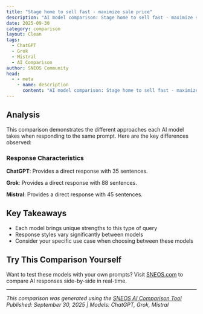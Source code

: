```yaml
---
title: "Stage home to sell fast - maximize sale price"
description: "AI model comparison: Stage home to sell fast - maximize sale price..."
date: 2025-09-30
category: comparison
layout: Clean
tags:
  - ChatGPT
  - Grok
  - Mistral
  - AI Comparison
author: SNEOS Community
head:
  - - meta
    - name: description
      content: "AI model comparison: Stage home to sell fast - maximize sale price..."
---
```


<ChatComparison
  title="Stage home to sell fast - maximize sale price"
  prompt="Stage home to sell fast - maximize sale price"
  :responses='{
    "ChatGPT": "To sell your home quickly and maximize the sale price, consider these effective staging and selling strategies:\n\n### 1. Declutter and Depersonalize\n- Remove personal items and family photos.\n- Clear countertops, shelves, and floors to create a spacious feel.\n\n### 2. Deep Clean Thoroughly\n- Clean carpets, windows, and all surfaces.\n- Make sure the home smells fresh, avoiding strong scents.\n\n### 3. Repairs and Maintenance\n- Fix leaky faucets, squeaky doors, and chipped paint.\n- Ensure all lights work and replace burnt-out bulbs.\n\n### 4. Neutralize and Paint\n- Use neutral paint colors to appeal to a wide audience.\n- Touch up walls where needed for a fresh look.\n\n### 5. Maximize Natural Light\n- Open curtains and blinds to let in natural light.\n- Use lamps to brighten darker areas.\n\n### 6. Arrange Furniture Strategically\n- Position furniture to highlight the size of rooms.\n- Create inviting, functional spaces without overcrowding.\n\n### 7. Add Inviting Touches\n- Use fresh flowers or plants.\n- Add cozy touches like throw pillows or blankets in living areas.\n\n### 8. Enhance Curb Appeal\n- Mow the lawn, trim shrubs, and plant flowers.\n- Clean walkways, paint the front door if needed, and add welcome mats.\n\n### 9. Depict Functionality\n- Stage rooms according to their purpose (bedroom, office, dining room).\n- Set tables and beds to help buyers envision living there.\n\n### 10. Professional Photography\n- Hire a professional to capture your home in the best light.\n- Great photos attract more buyers online.\n\n### 11. Market Strategically\n- Price competitively based on market research.\n- Use multiple listing platforms and social media.\n\nBy following these steps, you\u2019ll create a welcoming atmosphere that appeals to buyers and can help you sell your home faster and at a better price. Would you like advice tailored to a specific type of home or neighborhood?",
    "Grok": "Staging a home to sell quickly and maximize the sale price involves creating an inviting, neutral, and aspirational space that appeals to a wide range of buyers. The goal is to help potential buyers envision themselves living in the home while highlighting its best features. Here\u2019s a step-by-step guide to stage your home effectively:\n\n---\n\n### 1. Declutter and Depersonalize\n- **Remove Clutter**: Clear countertops, shelves, and closets of unnecessary items. A clean, uncluttered space looks larger and more appealing.\n- **Depersonalize**: Remove family photos, personal collections, and unique decor. Buyers want to imagine their own lives in the space, not yours.\n- **Organize Storage Areas**: Tidy up closets, cabinets, and the garage. Buyers often check storage spaces, and neat areas suggest the home is well-maintained.\n\n**Tip**: Rent a storage unit for excess items or donate/sell things you no longer need.\n\n---\n\n### 2. Deep Clean Everything\n- **Sparkle and Shine**: Clean every surface, including windows, floors, bathrooms, and the kitchen. A spotless home signals that it\u2019s been cared for.\n- **Focus on Details**: Scrub grout, polish fixtures, and clean baseboards. Small details make a big impression.\n- **Eliminate Odors**: Address pet, smoke, or cooking smells. Use air fresheners or bake cookies before showings for a pleasant scent.\n\n**Tip**: Hire a professional cleaning service for a thorough job if needed.\n\n---\n\n### 3. Make Minor Repairs and Updates\n- **Fix Small Issues**: Repair leaky faucets, squeaky doors, cracked tiles, and scuffed walls. These small fixes prevent buyers from focusing on flaws.\n- **Fresh Paint**: Repaint walls in neutral colors like white, beige, or soft gray. Neutral tones appeal to most buyers and make rooms feel brighter and larger.\n- **Update Hardware**: Replace outdated cabinet handles, faucets, or light fixtures with modern, affordable options for an instant refresh.\n\n**Tip**: Focus on cost-effective updates with high impact\u2014don\u2019t over-invest in major renovations unless necessary.\n\n---\n\n### 4. Maximize Curb Appeal\n- **First Impressions Matter**: The exterior is the first thing buyers see. Mow the lawn, trim bushes, and plant colorful flowers.\n- **Clean and Tidy**: Power wash the siding, walkways, and driveway. Clear away debris and store outdoor tools or toys.\n- **Enhance Entryway**: Add a new welcome mat, potted plants, or a fresh coat of paint to the front door (consider a bold, inviting color like navy or red).\n\n**Tip**: A well-maintained exterior can increase perceived value and draw more buyers inside.\n\n---\n\n### 5. Stage Key Rooms\nFocus on the rooms that matter most to buyers: living room, kitchen, dining area, master bedroom, and bathrooms.\n\n- **Living Room**:\n  - Arrange furniture to create a conversational flow and highlight the room\u2019s size.\n  - Add cozy touches like throw pillows and a neutral rug.\n  - Minimize personal items and ensure the space feels open.\n- **Kitchen**:\n  - Clear countertops of appliances and clutter; showcase the space.\n  - Add a bowl of fresh fruit or a vase of flowers for a welcoming touch.\n  - Ensure appliances are clean and functional.\n- **Bedrooms**:\n  - Use neutral bedding with a few decorative pillows for a hotel-like feel.\n  - Clear nightstands and dressers of personal items.\n  - Make sure closets are organized and not overfilled (aim for 50-70% full to show storage space).\n- **Bathrooms**:\n  - Remove personal items like toothbrushes and toiletries.\n  - Add fresh, matching towels and a small plant or candle.\n  - Clean mirrors and fixtures until they sparkle.\n- **Dining Area**:\n  - Set the table with simple, elegant place settings to help buyers imagine entertaining.\n  - Keep decor minimal to avoid clutter.\n\n**Tip**: If the home is empty, consider renting furniture to stage key rooms. An empty home can feel cold and uninviting.\n\n---\n\n### 6. Highlight Key Features\n- **Natural Light**: Open curtains and blinds to let in as much light as possible. Clean windows to maximize brightness.\n- **Focal Points**: Draw attention to fireplaces, built-in shelves, or great views with thoughtful decor or furniture placement.\n- **Space**: Remove excess furniture to make rooms feel larger. Avoid blocking walkways or windows.\n\n**Tip**: Use mirrors strategically to reflect light and make small spaces appear bigger.\n\n---\n\n### 7. Create a Neutral, Modern Style\n- **Avoid Bold Decor**: Stick to neutral colors and classic styles that don\u2019t alienate buyers. Avoid overly trendy or niche designs.\n- **Add Subtle Touches**: Use small pops of color with pillows, rugs, or artwork, but keep the overall look clean and simple.\n- **Appeal to Emotions**: Stage the home to feel warm and inviting\u2014think of it as a model home or hotel room.\n\n**Tip**: Look at real estate listings or model homes in your area for inspiration on current trends that resonate with buyers.\n\n---\n\n### 8. Consider Professional Staging\n- **Hire a Stager**: If your budget allows, a professional home stager can transform your space and often help you sell faster and for more money. Staging costs typically range from $2,000 to $5,000 depending on the size of the home and services.\n- **Virtual Staging**: For empty homes or tight budgets, virtual staging (digitally adding furniture to photos) is a cost-effective option for online listings.\n\n**Tip**: Studies show staged homes often sell for 5-20% more and spend less time on the market (per the National Association of Realtors).\n\n---\n\n### 9. Optimize for Photos and Virtual Tours\n- **Professional Photography**: Most buyers start their search online, so high-quality photos are critical. Hire a professional photographer who knows how to capture your staged home.\n- **Lighting for Photos**: Schedule photos during the day when natural light is best. Turn on all lights (including lamps) to brighten the space.\n- **Virtual Tours**: If offering virtual tours, ensure the home is staged and clutter-free to showcase it in the best light.\n\n**Tip**: Ensure every room is photo-ready before the photographer arrives\u2014small details like straightening pillows or hiding cords make a difference.\n\n---\n\n### 10. Set the Right Ambiance for Showings\n- **Temperature**: Keep the home at a comfortable temperature during open houses or showings.\n- **Lighting**: Turn on all lights, including accent lamps, to make the home feel bright and welcoming.\n- **Background**: Play soft, neutral background music to create a pleasant atmosphere (avoid anything too loud or specific).\n- **Scent**: Use subtle air fresheners or diffusers with calming scents like lavender or vanilla.\n\n**Tip**: Leave the home during showings to let buyers feel comfortable exploring without pressure.\n\n---\n\n### Bonus Tips for Maximizing Sale Price\n- **Price Competitively**: Work with your real estate agent to set a price based on comparable sales in your area. Overpricing can deter buyers, even with great staging.\n- **Market Timing**: If possible, list your home during peak buying seasons (spring and summer in most areas) for higher demand.\n- **Highlight Upgrades**: If you\u2019ve made recent improvements (new roof, HVAC, etc.), mention them in the listing or during showings to justify a higher price.\n\n---\n\nBy staging your home thoughtfully, you can create an emotional connection with buyers, help them see the home\u2019s potential, and ultimately sell faster at a higher price. If you\u2019re unsure where to start, consult with a real estate agent or stager for personalized advice tailored to your market.",
    "Mistral": "Staging a home to sell quickly and maximize the sale price involves creating an appealing, neutral, and well-maintained environment that allows potential buyers to envision themselves living there. Here are some steps to help you achieve this:\n\n### 1. **Declutter and Depersonalize**\n- **Remove Personal Items:** Take down family photos, personal mementos, and other items that make the space feel too personal.\n- **Declutter:** Clear out excess furniture, knickknacks, and clutter. Aim for a clean, minimalist look.\n\n### 2. **Deep Clean**\n- **Thorough Cleaning:** Ensure every room is spotless, including windows, floors, and surfaces. Pay special attention to kitchens and bathrooms.\n- **Fresh Smell:** Use neutral-scented cleaning products and avoid strong fragrances.\n\n### 3. **Neutralize the Space**\n- **Paint Walls:** Use neutral colors like beige, gray, or white. These colors appeal to a broader range of buyers.\n- **Flooring:** Ensure floors are clean and in good condition. Consider refinishing hardwood floors or replacing worn-out carpeting.\n\n### 4. **Arrange Furniture Strategically**\n- **Create Flow:** Arrange furniture to create a natural flow and make the space feel larger.\n- **Define Spaces:** Use furniture to define different areas, such as a dining area or a reading nook.\n\n### 5. **Maximize Lighting**\n- **Natural Light:** Open curtains and blinds to let in as much natural light as possible.\n- **Artificial Light:** Use lamps and overhead lighting to brighten darker areas.\n\n### 6. **Curb Appeal**\n- **Landscaping:** Mow the lawn, trim bushes, and plant flowers to enhance the exterior.\n- **Front Door:** Paint the front door a welcoming color and ensure it is clean and well-maintained.\n- **Outdoor Spaces:** Clean and stage outdoor living areas, such as patios and decks.\n\n### 7. **Highlight Key Features**\n- **Kitchen:** Ensure the kitchen is clean and functional. Consider updating appliances if they are outdated.\n- **Bathrooms:** Make sure bathrooms are spotless and consider small upgrades like new fixtures or a fresh coat of paint.\n- **Bedrooms:** Stage bedrooms to showcase their size and potential. Use neutral bedding and minimal decor.\n\n### 8. **Address Maintenance Issues**\n- **Repairs:** Fix any obvious issues like leaky faucets, broken tiles, or damaged walls.\n- **Upgrades:** Consider minor upgrades that can add value, such as new cabinet hardware or updated light fixtures.\n\n### 9. **Professional Photography**\n- **High-Quality Images:** Hire a professional photographer to take high-quality photos of your staged home. These images will be crucial for online listings.\n\n### 10. **Virtual Staging**\n- **Digital Enhancements:** If you can\u0027t physically stage the home, consider virtual staging, where digital images are used to showcase how the home could look.\n\n### 11. **Price It Right**\n- **Market Research:** Work with a real estate agent to determine the right price based on market conditions and comparable sales.\n- **Competitive Pricing:** Price the home competitively to attract more buyers and potentially spark a bidding war.\n\n### 12. **Marketing and Promotion**\n- **Online Listings:** Ensure your home is listed on popular real estate websites with high-quality photos and detailed descriptions.\n- **Open Houses:** Host open houses to allow potential buyers to see the home in person.\n\nBy following these steps, you can create a welcoming and appealing environment that will help your home sell quickly and for the best possible price."
  }'
  published-date="22:46"
/>

## Analysis

This comparison demonstrates the different approaches each AI model takes when responding to the same prompt. Here are the key differences observed:

### Response Characteristics

**ChatGPT**: Provides a direct response with 35 sentences. 

**Grok**: Provides a direct response with 88 sentences. 

**Mistral**: Provides a direct response with 45 sentences. 

## Key Takeaways

- Each model brings unique strengths to this type of query
- Response styles vary significantly between models
- Consider your specific use case when choosing between these models

## Try This Comparison Yourself

Want to test these models with your own prompts? Visit [SNEOS.com](https://sneos.com) to compare AI responses side-by-side in real-time.

---

*This comparison was generated using the [SNEOS AI Comparison Tool](https://sneos.com)*
*Published: September 30, 2025 | Models: ChatGPT, Grok, Mistral*
